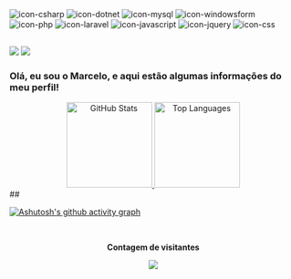 <div style="display: inline_block"><br>
  <img align="center" alt="icon-csharp" src="https://img.shields.io/badge/C%23-239120?style=for-the-badge&logo=c-sharp&logoColor=white.svg">
  <img align="center" alt="icon-dotnet" src="https://img.shields.io/badge/.NET-5C2D91?style=for-the-badge&logo=.net&logoColor=white">
  <img align="center" alt="icon-mysql" src="https://img.shields.io/badge/MySQL-4479A1?style=for-the-badge&logo=mysql&logoColor=white">
  <img align="center" alt="icon-windowsform" src="https://img.shields.io/badge/Windows%20Form-5C2D91?style=for-the-badge&logo=.net&logoColor=white">
  <img align="center" alt="icon-php" src="https://img.shields.io/badge/PHP-777BB4?style=for-the-badge&logo=php&logoColor=white">
  <img align="center" alt="icon-laravel" src="https://img.shields.io/badge/Laravel-FF2D20?style=for-the-badge&logo=laravel&logoColor=white">
  <img align="center" alt="icon-javascript" src="https://img.shields.io/badge/JavaScript-F7DF1E?style=for-the-badge&logo=javascript&logoColor=black">
  <img align="center" alt="icon-jquery" src="https://img.shields.io/badge/jQuery-0769AD?style=for-the-badge&logo=jquery&logoColor=white">
  <img align="center" alt="icon-css" src="https://img.shields.io/badge/CSS-239120?style=for-the-badge&logo=css3&logoColor=white">

</div>


##
 
<div> 
  <a href="mailto:marcelomf.007@gmail.com"><img src="https://img.shields.io/badge/-Gmail-%23333?style=for-the-badge&logo=gmail&logoColor=white" target="_blank"></a>
  <a href="https://www.linkedin.com/in/marcelo--martins-ferreira/" target="_blank"><img src="https://img.shields.io/badge/LinkedIn-0077B5?style=for-the-badge&logo=linkedin&logoColor=white"></a> 
</div>

### Olá, eu sou o Marcelo, e aqui estão algumas informações do meu perfil!

<div align="center">
  <a href="https://github.com/MarceloMFerreira">
    <img height="150em" src="https://github-readme-stats.vercel.app/api?username=MarceloMFerreira&show_icons=true&include_all_commits=true&count_private=true&hide_border=true&theme=dracula" alt="GitHub Stats">
    <img height="150em" src="https://github-readme-stats.vercel.app/api/top-langs/?username=MarceloMFerreira&layout=compact&langs_count=7&hide_border=true&theme=dracula" alt="Top Languages">
  </a>
</div>
##

  [![Ashutosh's github activity graph](https://github-readme-activity-graph.vercel.app/graph?username=MarceloMFerreira&bg_color=0e0c0d&color=654c9e&line=7f2979&point=b102d4&area=true&hide_border=true)](https://github.com/ashutosh00710/github-readme-activity-graph)
  
 
 
  <div align="center">
    <br><p align="centre"><b>Contagem de visitantes</b></p>  
      <p align="center"><img align="center" src="https://profile-counter.glitch.me/{MarceloMFerreira}/count.svg" /></p> 
    <br>
  </div>
  
</div>
  

